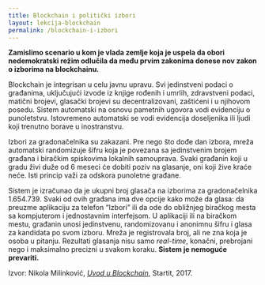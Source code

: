 ```yaml
---
title: Blockchain i politički izbori
layout: lekcija-blockchain
permalink: /blockchain-i-izbori
---
```


**Zamislimo scenario u kom je vlada zemlje koja je uspela da obori nedemokratski režim odlučila da među prvim zakonima donese nov zakon o izborima na blockchainu.**

Blockchain je integrisan u celu javnu upravu. Svi jedinstveni podaci o građanima, uključujući izvode iz knjige rođenih i umrlih, zdravstveni podaci, matični brojevi, glasački brojevi su decentralizovani, zaštićeni i u njihovom posedu. Sistem automatski na osnovu pametnih ugovora vodi evidenciju o punoletstvu. Istovremeno automatski se vodi evidencija doseljenika ili ljudi koji trenutno borave u inostranstvu.

Izbori za gradonačelnika su zakazani. Pre nego što dođe dan izbora, mreža automatski randomizuje šifru koja je povezana sa jedinstvenim brojem građana i biračkim spiskovima lokalnih samouprava. Svaki građanin koji u gradu živi duže od 6 meseci će dobiti poziv na glasanje, oni koji žive kraće neće. Isti princip važi za odskora punoletne građane.

Sistem je izračunao da je ukupni broj glasača na izborima za gradonačelnika 1.654.739. Svaki od ovih građana ima dve opcije kako može da glasa: da preuzme aplikaciju za telefon “Izbori” ili da ode do obližnjeg biračkog mesta sa kompjuterom i jednostavnim interfejsom. U aplikaciji ili na biračkom mestu, građanin unosi jedinstvenu, randomizovanu i anonimnu šifru i glasa za kandidata po svom izboru. Mreža je registrovala broj, ali ne zna koja je osoba u pitanju. Rezultati glasanja nisu samo *real-time*, konačni, prebrojani nego i maksimalno precizni u svakom koraku. **Sistem je nemoguće prevariti.**


Izvor: Nikola Milinković, *[Uvod u Blockchain](https://startit.rs/kako-izgleda-prakticna-primena-blockchaina-i-koji-su-najbolji-resursi-za-ucenje-o-ovoj-tehnologiji/)*, Startit, 2017.
